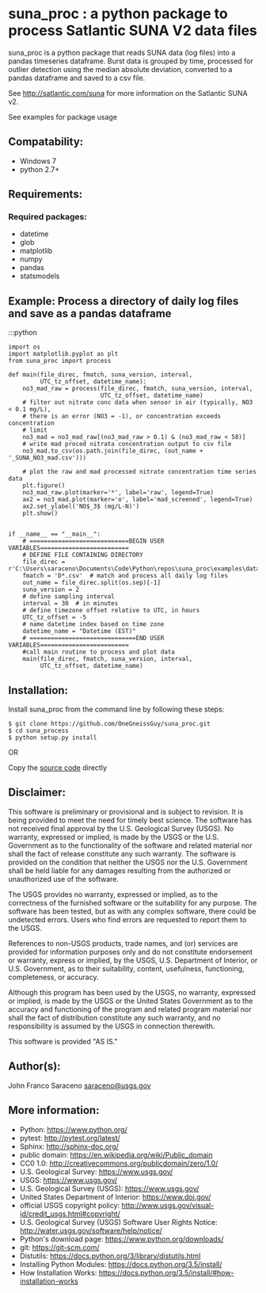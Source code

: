# suna_proc : a python package to process Satlantic SUNA V2 data files 

suna_proc is a python package that reads SUNA data (log files) into a pandas timeseries dataframe.
Burst data is grouped by time, processed for outlier detection using the median absolute deviation, 
converted to a pandas dataframe and saved to a csv file.

See http://satlantic.com/suna for more information on the Satlantic SUNA v2.

See examples for package usage

Compatability:
--------------
* Windows 7
* python 2.7+

Requirements:
--------------

### Required packages: ###

* datetime
* glob
* matplotlib
* numpy
* pandas
* statsmodels

Example: Process a directory of daily log files and save as a pandas dataframe
-------------------------------------------------------------------------------
:::python

	import os
	import matplotlib.pyplot as plt
	from suna_proc import process

	def main(file_direc, fmatch, suna_version, interval,
			 UTC_tz_offset, datetime_name):
		no3_mad_raw = process(file_direc, fmatch, suna_version, interval,
							  UTC_tz_offset, datetime_name)
		# filter out nitrate conc data when sensor in air (typically, NO3 < 0.1 mg/L),
		# there is an error (NO3 = -1), or concentration exceeds concentration
		# limit
		no3_mad = no3_mad_raw[(no3_mad_raw > 0.1) & (no3_mad_raw < 58)]
		# write mad proced nitrata concentration output to csv file
		no3_mad.to_csv(os.path.join(file_direc, (out_name + '_SUNA_NO3_mad.csv')))

		# plot the raw and mad processed nitrate concentration time series data
		plt.figure()
		no3_mad_raw.plot(marker='*', label='raw', legend=True)
		ax2 = no3_mad.plot(marker='o', label='mad_screened', legend=True)
		ax2.set_ylabel('NO$_3$ (mg/L-N)')
		plt.show()


	if __name__ == "__main__":
		# ============================BEGIN USER VARIABLES=========================
		# DEFINE FILE CONTAINING DIRECTORY
		file_direc = r'C:\Users\saraceno\Documents\Code\Python\repos\suna_proc\examples\data'
		fmatch = 'D*.csv'  # match and process all daily log files
		out_name = file_direc.split(os.sep)[-1]
		suna_version = 2
		# define sampling interval
		interval = 30  # in minutes
		# define timezone offset relative to UTC, in hours
		UTC_tz_offset = -5
		# name datetime index based on time zone
		datetime_name = "Datetime (EST)"
		# ==============================END USER VARIABLES=========================
		#call main routine to process and plot data
		main(file_direc, fmatch, suna_version, interval,
			 UTC_tz_offset, datetime_name)

Installation:
------------

Install suna_proc from the command line by following these steps:

    $ git clone https://github.com/OneGneissGuy/suna_proc.git
    $ cd suna_process
    $ python setup.py install
	
OR

Copy the [source code](https://github.com/OneGneissGuy/suna_proc/tree/master/suna_process) directly

Disclaimer:
----------

This software is preliminary or provisional and is subject to revision. It is being provided to meet the need for timely
best science. The software has not received final approval by the U.S. Geological Survey (USGS). No warranty, expressed
or implied, is made by the USGS or the U.S. Government as to the functionality of the software and related material nor
shall the fact of release constitute any such warranty. The software is provided on the condition that neither the USGS
nor the U.S. Government shall be held liable for any damages resulting from the authorized or unauthorized use of the
software.

The USGS provides no warranty, expressed or implied, as to the correctness of the furnished software or the suitability
for any purpose. The software has been tested, but as with any complex software, there could be undetected errors. Users
who find errors are requested to report them to the USGS.

References to non-USGS products, trade names, and (or) services are provided for information purposes only and do not
constitute endorsement or warranty, express or implied, by the USGS, U.S. Department of Interior, or U.S. Government, as
to their suitability, content, usefulness, functioning, completeness, or accuracy.

Although this program has been used by the USGS, no warranty, expressed or implied, is made by the USGS or the United
States Government as to the accuracy and functioning of the program and related program material nor shall the fact of
distribution constitute any such warranty, and no responsibility is assumed by the USGS in connection therewith.

This software is provided "AS IS."


Author(s):
------
John Franco Saraceno <saraceno@usgs.gov>

More information:
-----------------
* Python: https://www.python.org/
* pytest: http://pytest.org/latest/
* Sphinx: http://sphinx-doc.org/
* public domain: https://en.wikipedia.org/wiki/Public_domain
* CC0 1.0: http://creativecommons.org/publicdomain/zero/1.0/
* U.S. Geological Survey: https://www.usgs.gov/
* USGS: https://www.usgs.gov/
* U.S. Geological Survey (USGS): https://www.usgs.gov/
* United States Department of Interior: https://www.doi.gov/
* official USGS copyright policy: http://www.usgs.gov/visual-id/credit_usgs.html#copyright/
* U.S. Geological Survey (USGS) Software User Rights Notice: http://water.usgs.gov/software/help/notice/
* Python's download page: https://www.python.org/downloads/
* git: https://git-scm.com/
* Distutils: https://docs.python.org/3/library/distutils.html
* Installing Python Modules: https://docs.python.org/3.5/install/
* How Installation Works: https://docs.python.org/3.5/install/#how-installation-works
